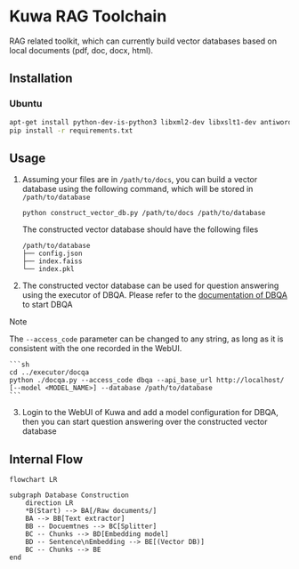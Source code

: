 # Kuwa RAG Toolchain
RAG related toolkit, which can currently build vector databases based on local documents (pdf, doc, docx, html).

## Installation
### Ubuntu
```bash
apt-get install python-dev-is-python3 libxml2-dev libxslt1-dev antiword unrtf poppler-utils pstotext
pip install -r requirements.txt
```

## Usage
1. Assuming your files are in `/path/to/docs`, you can build a vector database using the following command, which will be stored in `/path/to/database`
    ```
    python construct_vector_db.py /path/to/docs /path/to/database
    ```

    The constructed vector database should have the following files
    ```
    /path/to/database
    ├── config.json
    ├── index.faiss
    └── index.pkl
    ```
2. The constructed vector database can be used for question answering using the executor of DBQA. Please refer to the [documentation of DBQA](../executor/docqa/README.md) to start DBQA
> [!NOTE]
> The `--access_code` parameter can be changed to any string, as long as it is consistent with the one recorded in the WebUI.

    ```sh
    cd ../executor/docqa
    python ./docqa.py --access_code dbqa --api_base_url http://localhost/ [--model <MODEL_NAME>] --database /path/to/database
    ```
3. Login to the WebUI of Kuwa and add a model configuration for DBQA, then you can start question answering over the constructed vector database

## Internal Flow

```mermaid
flowchart LR

subgraph Database Construction
    direction LR
    *B(Start) --> BA[/Raw documents/]
    BA --> BB[Text extractor]
    BB -- Docuemtnes --> BC[Splitter]
    BC -- Chunks --> BD[Embedding model] 
    BD -- Sentence\nEmbedding --> BE[(Vector DB)]
    BC -- Chunks --> BE 
end
```